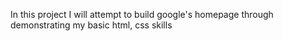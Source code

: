 In this project I will attempt to build google's homepage through demonstrating my basic html, css skills 
